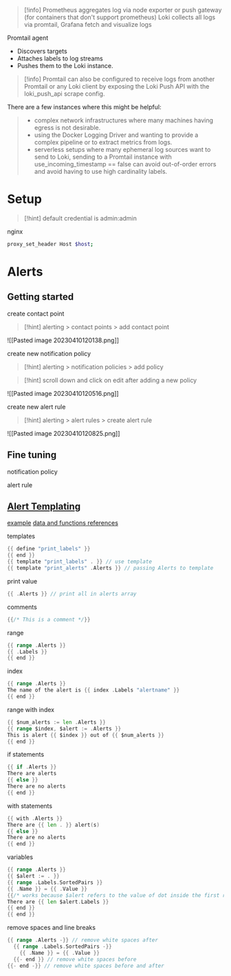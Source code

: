>[!info]
>Prometheus aggregates log via node exporter or push gateway (for containers that don't support prometheus) Loki collects all logs via promtail, Grafana fetch and visualize logs

Promtail agent
- Discovers targets
- Attaches labels to log streams
- Pushes them to the Loki instance.

>[!info]
Promtail can also be configured to receive logs from another Promtail or any Loki client by exposing the Loki Push API with the loki_push_api scrape config.
>
There are a few instances where this might be helpful:
>- complex network infrastructures where many machines having egress is not desirable.
>- using the Docker Logging Driver and wanting to provide a complex pipeline or to extract metrics from logs.
>- serverless setups where many ephemeral log sources want to send to Loki, sending to a Promtail instance with use_incoming_timestamp == false can avoid out-of-order errors and avoid having to use high cardinality labels.


# Setup

>[!hint]
>default credential is admin:admin

nginx
```bash
proxy_set_header Host $host;
```

# Alerts

## Getting started

create contact point
>[!hint]
>alerting > contact points > add contact point

![[Pasted image 20230410120138.png]]

create new notification policy
>[!hint]
>alerting > notification policies > add policy 

>[!hint]
>scroll down and click on edit after adding a new policy

![[Pasted image 20230410120516.png]]

create new alert rule
>[!hint]
>alerting > alert rules > create alert rule

![[Pasted image 20230410120825.png]]

## Fine tuning

notification policy

alert rule

## [Alert Templating](https://grafana.com/docs/grafana/latest/alerting/manage-notifications/template-notifications/using-go-templating-language/)

[example](https://grafana.com/docs/grafana/latest/alerting/manage-notifications/template-notifications/create-notification-templates/)
[data and functions references](https://grafana.com/docs/grafana/latest/alerting/manage-notifications/template-notifications/reference/)

templates
```go
{{ define "print_labels" }}
{{ end }}
{{ template "print_labels" . }} // use template
{{ template "print_alerts" .Alerts }} // passing Alerts to template
```

print value
```go
{{ .Alerts }} // print all in alerts array
```

comments
```go
{{/* This is a comment */}}
```

range
```go
{{ range .Alerts }}
{{ .Labels }}
{{ end }}
```

index
```go
{{ range .Alerts }}
The name of the alert is {{ index .Labels "alertname" }}
{{ end }}
```

range with index
```go
{{ $num_alerts := len .Alerts }}
{{ range $index, $alert := .Alerts }}
This is alert {{ $index }} out of {{ $num_alerts }}
{{ end }}
```

if statements
```go
{{ if .Alerts }}
There are alerts
{{ else }}
There are no alerts
{{ end }}
```

with statements
```go
{{ with .Alerts }}
There are {{ len . }} alert(s)
{{ else }}
There are no alerts
{{ end }}
```

variables
```go
{{ range .Alerts }}
{{ $alert := . }}
{{ range .Labels.SortedPairs }}
{{ .Name }} = {{ .Value }}
{{/* works because $alert refers to the value of dot inside the first range */}}
There are {{ len $alert.Labels }}
{{ end }}
{{ end }}
```

remove spaces and line breaks
```go
{{ range .Alerts -}} // remove white spaces after
  {{ range .Labels.SortedPairs -}}
    {{ .Name }} = {{ .Value }}
  {{- end }} // remove white spaces before
{{- end -}} // remove white spaces before and after
```
